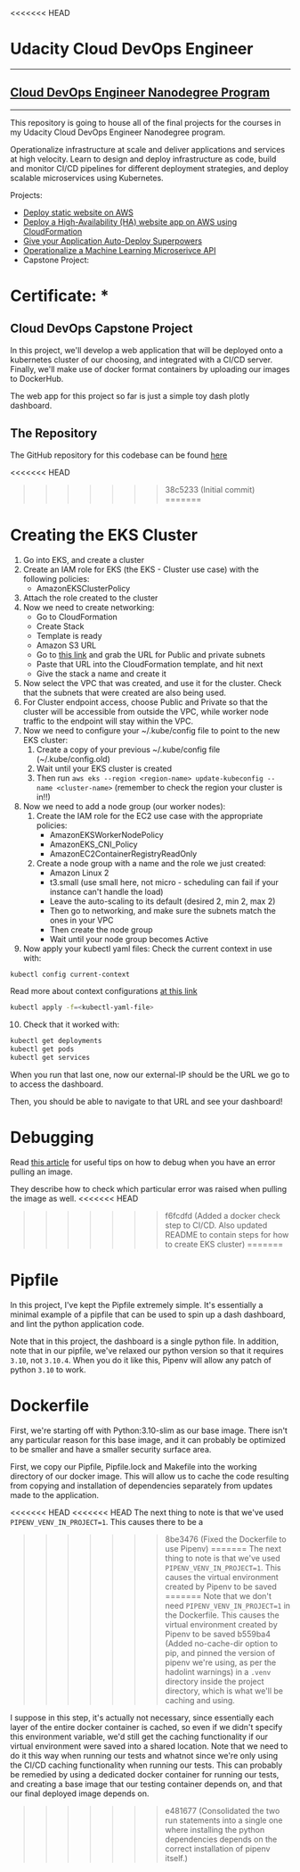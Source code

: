 <<<<<<< HEAD
# Udacity Cloud DevOps Engineer
***
## [Cloud DevOps Engineer Nanodegree Program](https://www.udacity.com/course/cloud-dev-ops-nanodegree--nd9991)
***
This repository is going to house all of the final projects for the courses in my Udacity Cloud DevOps Engineer Nanodegree program.

Operationalize infrastructure at scale and deliver applications and services at high velocity.
Learn to design and deploy infrastructure as code, build and monitor CI/CD pipelines for different deployment strategies, and deploy
scalable microservices using Kubernetes.

Projects:
* [Deploy static website on AWS](https://github.com/jcorrado76/udacity-cloud-devops-engineer-final-projects/tree/dev/static_website)
* [Deploy a High-Availability (HA) website app on AWS using CloudFormation](https://github.com/jcorrado76/udacity-cloud-devops-engineer-final-projects/blob/dev/highly_available_website/README.md)
* [Give your Application Auto-Deploy Superpowers](https://github.com/jcorrado76/udacity-cloud-devops-engineer-final-projects/blob/dev/application_auto_deploy_superpowers/README.md)
* [Operationalize a Machine Learning Microserivce API](https://github.com/jcorrado76/udacity-cloud-devops-engineer-final-projects/blob/dev/ml_microservices/README.md)
* Capstone Project:

Certificate:
* 
=======
## Cloud DevOps Capstone Project
In this project, we'll develop a web application that will be deployed onto a kubernetes cluster of our choosing, and integrated with a CI/CD server.
Finally, we'll make use of docker format containers by uploading our images to DockerHub.

The web app for this project so far is just a simple toy dash plotly dashboard. 
## The Repository
The GitHub repository for this codebase can be found [here](https://github.com/jcorrado76/udacity-cloud-devops-capstone)

<<<<<<< HEAD
>>>>>>> 38c5233 (Initial commit)
=======
# Creating the EKS Cluster
1. Go into EKS, and create a cluster
2. Create an IAM role for EKS (the EKS - Cluster use case) with the following policies:
    * AmazonEKSClusterPolicy
3. Attach the role created to the cluster
4. Now we need to create networking:
    * Go to CloudFormation
    * Create Stack
    * Template is ready
    * Amazon S3 URL
    * Go to [this link](https://docs.aws.amazon.com/eks/latest/userguide/creating-a-vpc.html#create-vpc) and grab the URL for Public and private subnets
    * Paste that URL into the CloudFormation template, and hit next
    * Give the stack a name and create it
5. Now select the VPC that was created, and use it for the cluster. Check that the subnets that were created are also being used.
6. For Cluster endpoint access, choose Public and Private so that the cluster will be accessible from outside the VPC, while worker node traffic to the endpoint will stay within the VPC.
7. Now we need to configure your ~/.kube/config file to point to the new EKS cluster:
    1. Create a copy of your previous ~/.kube/config file (~/.kube/config.old)
    2. Wait until your EKS cluster is created
    3. Then run `aws eks --region <region-name> update-kubeconfig --name <cluster-name>` (remember to check the region your cluster is in!!)
8. Now we need to add a node group (our worker nodes):
    1. Create the IAM role for the EC2 use case with the appropriate policies:
        * AmazonEKSWorkerNodePolicy
        * AmazonEKS_CNI_Policy
        * AmazonEC2ContainerRegistryReadOnly
    2. Create a node group with a name and the role we just created:
        * Amazon Linux 2
        * t3.small (use small here, not micro - scheduling can fail if your instance can't handle the load)
        * Leave the auto-scaling to its default (desired 2, min 2, max 2)
        * Then go to networking, and make sure the subnets match the ones in your VPC
        * Then create the node group
        * Wait until your node group becomes Active
9. Now apply your kubectl yaml files:
Check the current context in use with:
```bash
kubectl config current-context
```
Read more about context configurations [at this link](https://kubernetes.io/docs/reference/kubectl/cheatsheet/#kubectl-context-and-configuration)

```bash
kubectl apply -f=<kubectl-yaml-file>
```
10. Check that it worked with:
```bash
kubectl get deployments
kubectl get pods
kubectl get services
```
When you run that last one, now our external-IP should be the URL we go to to access the dashboard.

Then, you should be able to navigate to that URL and see your dashboard!
# Debugging
Read [this article](https://komodor.com/learn/how-to-fix-errimagepull-and-imagepullbackoff/) for useful tips on how to debug when
you have an error pulling an image.

They describe how to check which particular error was raised when pulling the image as well. 
<<<<<<< HEAD
>>>>>>> f6fcdfd (Added a docker check step to CI/CD. Also updated README to contain steps for how to create EKS cluster)
=======
# Pipfile
In this project, I've kept the Pipfile extremely simple. It's essentially a minimal example of a pipfile that can be used to spin up 
a dash dashboard, and lint the python application code.

Note that in this project, the dashboard is a single python file. 
In addition, note that in our pipfile, we've relaxed our python version so that it requires `3.10`, not `3.10.4`.
When you do it like this, Pipenv will allow any patch of python `3.10` to work.
# Dockerfile
First, we're starting off with Python:3.10-slim as our base image. There isn't any particular reason for this base image, 
and it can probably be optimized to be smaller and have a smaller security surface area.

First, we copy our Pipfile, Pipfile.lock and Makefile into the working directory of our docker image. This will
allow us to cache the code resulting from copying and installation of dependencies separately from updates made to the application. 

<<<<<<< HEAD
<<<<<<< HEAD
The next thing to note is that we've used `PIPENV_VENV_IN_PROJECT=1`. This causes there to be a 
>>>>>>> 8be3476 (Fixed the Dockerfile to use Pipenv)
=======
The next thing to note is that we've used `PIPENV_VENV_IN_PROJECT=1`. This causes the virtual environment created by Pipenv to be saved
=======
Note that we don't need `PIPENV_VENV_IN_PROJECT=1` in the Dockerfile. This causes the virtual environment created by Pipenv to be saved
>>>>>>> b559ba4 (Added no-cache-dir option to pip, and pinned the version of pipenv we're using, as per the hadolint warnings)
in a `.venv` directory inside the project directory, which is what we'll be caching and using.

I suppose in this step, it's actually not necessary, since essentially each layer of the entire docker container is cached, so even if we didn't
specify this environment variable, we'd still get the caching functionality if our virtual environment were saved into a shared location.
Note that we need to do it this way when running our tests and whatnot since we're only using the CI/CD caching functionality when running our tests.
This can probably be remedied by using a dedicated docker container for running our tests, and creating a base image that our testing container
depends on, and that our final deployed image depends on.
>>>>>>> e481677 (Consolidated the two run statements into a single one where installing the python dependencies depends on the correct installation of pipenv itself.)
